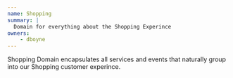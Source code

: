 ```yaml
---
name: Shopping
summary: |
  Domain for everything about the Shopping Experince
owners:
    - dboyne
---
```


Shopping Domain encapsulates all services and events that naturally group into our Shopping customer experince.

<NodeGraph />